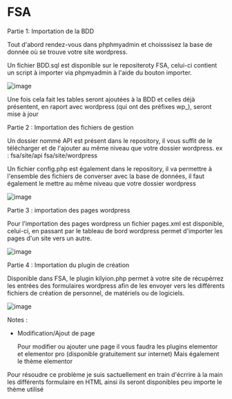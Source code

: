 # FSA

Partie 1: Importation de la BDD


Tout d'abord rendez-vous dans phphmyadmin et choisssisez la base de donnée où se trouve votre site wordpress.

Un fichier BDD.sql est disponible sur le repositeroty FSA, celui-ci contient un script à importer via phpmyadmin à l'aide du bouton importer.

![image](https://user-images.githubusercontent.com/93580066/179716973-924d51ad-2715-47fd-89ad-408f10fea1de.png)

Une fois cela fait les tables seront ajoutées à la BDD et celles déjà présentent, en raport avec wordpress (qui ont des préfixes wp_), seront mise à jour


Partie 2 : Importation des fichiers de gestion


Un dossier nommé API est présent dans le repository, il vous suffit de le télécharger et de l'ajouter au même niveau que votre dossier wordpress.
ex : fsa/site/api     fsa/site/wordpress

Un fichier config.php est également dans le repository, il va permettre à l'ensemble des fichiers de converser avec la base de données, il faut également le mettre
au même niveau que votre dossier wordpress

![image](https://user-images.githubusercontent.com/93580066/179718414-4263dcb5-a4af-447a-897a-9562829eb4e2.png)



Partie 3 : importation des pages wordpress

Pour l'importation des pages wordpress un fichier pages.xml est disponible, celui-ci, en passant par le tableau de bord wordpress permet d'importer les pages d'un site vers un autre.

![image](https://user-images.githubusercontent.com/93580066/179720794-1736c79b-54e6-4f0a-8308-6cce8f1902ea.png)



Partie 4 : Importation du plugin de création

Disponible dans FSA, le plugin kilyion.php permet à votre site de récupérrez les entrées des formulaires wordpress afin de les envoyer vers les différents fichiers de création de personnel, de matériels ou de logiciels.

![image](https://user-images.githubusercontent.com/93580066/179722549-493d2cfc-2627-47eb-ae2d-9797344c33cd.png)




Notes : 

- Modification/Ajout de page

  Pour modifier ou ajouter une page il vous faudra les plugins elementor et elementor pro (disponible gratuitement sur internet)
  Mais également le thème elementor
  
Pour résoudre ce problème je suis sactuellement en train d'écrrire à la main les différents formulaire en HTML ainsi ils seront disponibles peu importe le thème utilisé
